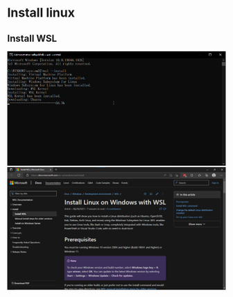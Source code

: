 # Install linux

## Install WSL
![install wsl](/images/Screenshot%202022-07-31%20124136.png)
![](images/Screenshot%202022-07-31%20124242.png)
